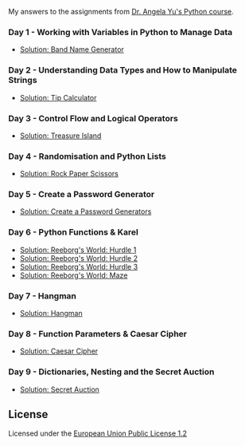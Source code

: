 My answers to the assignments from [ Dr. Angela Yu's Python course](https://www.udemy.com/course/100-days-of-code/).

### Day 1 - Working with Variables in Python to Manage Data
- [Solution: Band Name Generator](https://github.com/NEO400/100DaysOfCode/tree/main/Day1)

### Day 2 - Understanding Data Types and How to Manipulate Strings
- [Solution: Tip Calculator](https://github.com/NEO400/100DaysOfCode/tree/main/Day2)

### Day 3 - Control Flow and Logical Operators
- [Solution: Treasure Island](https://github.com/NEO400/100DaysOfCode/tree/main/Day3)

### Day 4 - Randomisation and Python Lists
- [Solution: Rock Paper Scissors](https://github.com/NEO400/100DaysOfCode/tree/main/Day4)

### Day 5 - Create a Password Generator
- [Solution: Create a Password Generators](https://github.com/NEO400/100DaysOfCode/tree/main/Day5)

### Day 6 - Python Functions & Karel
- [Solution: Reeborg's World: Hurdle 1](https://github.com/NEO400/100DaysOfCode/blob/main/Day6/ReeborgsWorldHurdle1Challenge.txt)
- [Solution: Reeborg's World: Hurdle 2](https://github.com/NEO400/100DaysOfCode/blob/main/Day6/ReeborgsWorldHurdle2Challenge.txt)
- [Solution: Reeborg's World: Hurdle 3](https://github.com/NEO400/100DaysOfCode/blob/main/Day6/ReeborgsWorldHurdle3Challenge.txt)
- [Solution: Reeborg's World: Maze](https://github.com/NEO400/100DaysOfCode/blob/main/Day6/ReeborgsWorldMaze.txt)

### Day 7 - Hangman
- [Solution: Hangman](https://github.com/NEO400/100DaysOfCode/tree/main/Day7)

### Day 8 - Function Parameters & Caesar Cipher
- [Solution: Caesar Cipher](https://github.com/NEO400/100DaysOfCode/tree/main/Day8)

### Day 9 - Dictionaries, Nesting and the Secret Auction 
- [Solution: Secret Auction](https://github.com/NEO400/100DaysOfCode/tree/main/Day9)

## License
Licensed under the [European Union Public License 1.2](https://joinup.ec.europa.eu/collection/eupl/eupl-text-eupl-12)
